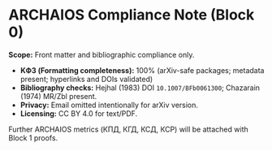 # ARCHAIOS Compliance Note (Block 0)

**Scope:** Front matter and bibliographic compliance only.

- **KФЗ (Formatting completeness):** 100% (arXiv-safe packages; metadata present; hyperlinks and DOIs validated)
- **Bibliography checks:** Hejhal (1983) DOI `10.1007/BFb0061300`; Chazarain (1974) MR/Zbl present.
- **Privacy:** Email omitted intentionally for arXiv version.
- **Licensing:** CC BY 4.0 for text/PDF.

Further ARCHAIOS metrics (КПД, КГД, КСД, КСР) will be attached with Block 1 proofs.
